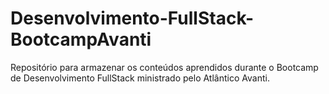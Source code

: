 # Desenvolvimento-FullStack-BootcampAvanti
Repositório para armazenar os conteúdos aprendidos durante o Bootcamp de Desenvolvimento FullStack ministrado pelo Atlântico Avanti.
